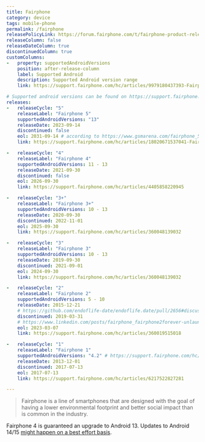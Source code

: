 ```yaml
---
title: Fairphone
category: device
tags: mobile-phone
permalink: /fairphone
releasePolicyLink: https://forum.fairphone.com/t/fairphone-product-release-cycle/52652
releaseColumn: false
releaseDateColumn: true
discontinuedColumn: true
customColumns:
-   property: supportedAndroidVersions
    position: after-release-column
    label: Supported Android
    description: Supported Android version range
    link: https://support.fairphone.com/hc/articles/9979180437393-Fairphone-OS

# Supported android versions can be found on https://support.fairphone.com/hc/articles/9979180437393-Fairphone-OS.
releases:
-   releaseCycle: "5"
    releaseLabel: "Fairphone 5"
    supportedAndroidVersions: "13"
    releaseDate: 2023-09-14
    discontinued: false
    eol: 2031-09-14 # according to https://www.gsmarena.com/fairphone_5_goes_official_with_5_years_warranty_up_to_10_years_of_software_support-news-59724.php
    link: https://support.fairphone.com/hc/articles/18020671537041-Fairphone-5-FAQ

-   releaseCycle: "4"
    releaseLabel: "Fairphone 4"
    supportedAndroidVersions: 11 - 13
    releaseDate: 2021-09-30
    discontinued: false
    eol: 2026-09-30
    link: https://support.fairphone.com/hc/articles/4405858220945

-   releaseCycle: "3+"
    releaseLabel: "Fairphone 3+"
    supportedAndroidVersions: 10 - 13
    releaseDate: 2020-09-30
    discontinued: 2022-11-01
    eol: 2025-09-30
    link: https://support.fairphone.com/hc/articles/360048139032

-   releaseCycle: "3"
    releaseLabel: "Fairphone 3"
    supportedAndroidVersions: 10 - 13
    releaseDate: 2019-09-30
    discontinued: 2021-09-01
    eol: 2024-09-30
    link: https://support.fairphone.com/hc/articles/360048139032

-   releaseCycle: "2"
    releaseLabel: "Fairphone 2"
    supportedAndroidVersions: 5 - 10
    releaseDate: 2015-12-21
    # https://github.com/endoflife-date/endoflife.date/pull/2656#discussion_r1131930081
    discontinued: 2019-03-31
    # https://www.linkedin.com/posts/fairphone_fairphone2forever-unlaunching-changeisinyourhands-activity-7038910425882615808-DS7c
    eol: 2023-03-07
    link: https://support.fairphone.com/hc/articles/360019515018

-   releaseCycle: "1"
    releaseLabel: "Fairphone 1"
    supportedAndroidVersions: "4.2" # https://support.fairphone.com/hc/articles/6217522827281-Fairphone-1-FAQ
    releaseDate: 2013-12-01
    discontinued: 2017-07-13
    eol: 2017-07-13
    link: https://support.fairphone.com/hc/articles/6217522827281

---
```


> Fairphone is a line of smartphones that are designed with the goal of having a lower environmental
> footprint and better social impact than is common in the industry.

Fairphone 4 is guaranteed an upgrade to Android 13. Updates to Android 14/15 [might happen on a best
effort basis](https://support.fairphone.com/hc/articles/9979180437393).

